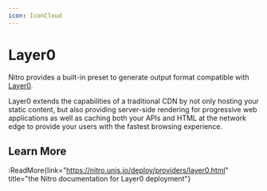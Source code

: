 ```yaml
---
icon: IconCloud
---
```


# Layer0

Nitro provides a built-in preset to generate output format compatible with [Layer0](https://www.layer0.co/).

Layer0 extends the capabilities of a traditional CDN by not only hosting your static content, but also providing server-side rendering for progressive web applications as well as caching both your APIs and HTML at the network edge to provide your users with the fastest browsing experience.

## Learn More

:ReadMore{link="https://nitro.unjs.io/deploy/providers/layer0.html" title="the Nitro documentation for Layer0 deployment"}
